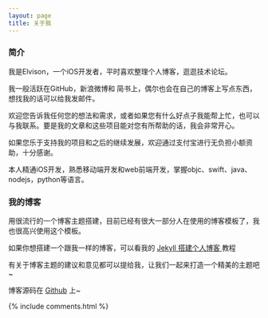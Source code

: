 ```yaml
---
layout: page
title: 关于我 
---
```

<h3> 简介 </h3>  
<p>
我是Elvison，一个iOS开发者，平时喜欢整理个人博客，逛逛技术论坛。
<p>
我一般活跃在GitHub，新浪微博和 简书上，偶尔也会在自己的博客上写点东西，想找我的话可以给我发邮件。
<p>
欢迎您告诉我任何您的想法和需求，或者如果您有什么好点子我能帮上忙，也可以与我联系。要是我的文章和这些项目能对您有所帮助的话，我会非常开心。
<p>
如果您乐于支持我的项目和之后的继续发展，欢迎通过支付宝进行无负担小额资助，十分感谢。
<p>
本人精通iOS开发，熟悉移动端开发和web前端开发，掌握objc、swift、java、nodejs，python等语言。

<h3> 我的博客 </h3>  

<p>

用很流行的一个博客主题搭建，目前已经有很大一部分人在使用的博客模板了，我也很高兴使用这个模板。

<p>

如果你想搭建一个跟我一样的博客，可以看我的 
<a href="/2016/10/jekyll_tutorials1/"> Jekyll 搭建个人博客 </a>
教程

<p>

有关于博客主题的建议和意见都可以提给我，让我们一起来打造一个精美的主题吧~ 

<p> 

博客源码在 <a target="_blank" href='https://github.com/bosong/bosong.github.io/'>Github</a> 上~

<p> 

<p> 

<p> 


{% include comments.html %}


